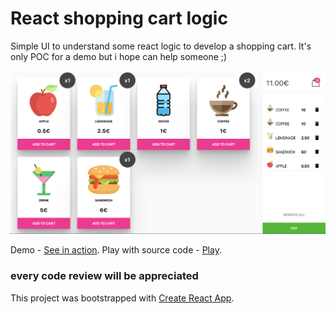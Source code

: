 # React shopping cart logic

Simple UI to understand some react logic to develop a shopping cart.
It's only POC for a demo but i hope can help someone ;)

![screen](./screen.png)

Demo - [See in action](https://react-o222tr.stackblitz.io/).
Play with source code - [Play](https://stackblitz.com/edit/react-o222tr?file=App.js).


###  every code review will be appreciated

This project was bootstrapped with [Create React App](https://github.com/facebook/create-react-app).

